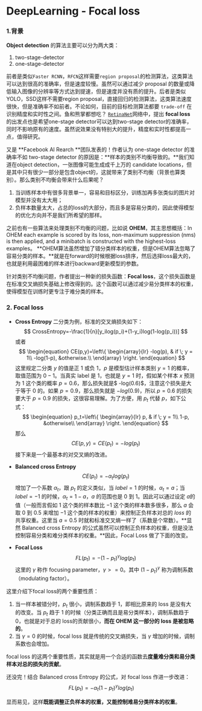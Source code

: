 <script type="text/javascript" async src="https://cdn.mathjax.org/mathjax/latest/MathJax.js?config=TeX-MML-AM_CHTML"> </script>
#  DeepLearning - Focal loss

### 1.背景
**Object detection** 的算法主要可以分为两大类：

1. two-stage-detector
2. one-stage-detector

前者是类似`Faster RCNN`，`RFCN`这样需要`region proposal`的检测算法，这类算法可以达到很高的准确率，但是速度较慢。虽然可以通过减少 proposal 的数量或降低输入图像的分辨率等方式达到提速，但是速度并没有质的提升。后者是类似YOLO，SSD这样不需要region proposal，直接回归的检测算法，这类算法速度很快，但是准确率不如前者。不论如何，目前的目标检测算法都要 `trade-off` 在识别精度和实时性之间。鱼和熊掌都想吃？ [`RetinaNet`](https://arxiv.org/pdf/1708.02002.pdf)网络中，提出 **focal loss**  的出发点也是希望one-stage detector可以达到two-stage detector的准确率，同时不影响原有的速度。虽然说效果没有特别大的提升，精度和实时性都提高一点，值得研究。

又是 **Facebook AI Rearch **团队发表的！作者认为 one-stage detector 的准确率不如 two-stage detector 的原因是：**样本的类别不均衡导致的。**我们知道在object detection，一张图像可能生成成千上万的 candidate locations，但是其中只有很少一部分是包含object的，这就带来了类别不均衡（背景也算类别）。那么类别不均衡会带来什么后果呢？

1. 当训练样本中有很多背景单一，容易和目标区分，训练加再多张类似的图片对模型并没有太大用；
2. 负样本数量太大，占总的loss的大部分，而且多是容易分类的，因此使得模型的优化方向并不是我们所希望的那样。

之前也有一些算法来处理类别不均衡的问题，比如说 **OHEM**，其主思想概括：In OHEM each example is scored by its loss, non-maximum suppression (nms) is then applied, and a minibatch is constructed with the highest-loss examples。 **OHEM算法虽然增加了错分类样本的权重，但是OHEM算法忽略了容易分类的样本。**就是在forward的时候根据loss排序，然后选择loss最大的，也就是利用最困难的样本进行backward更新模型的参数。

针对类别不均衡问题，作者提出一种新的损失函数：**Focal loss**，这个损失函数是在标准交叉熵损失基础上修改得到的。这个函数可以通过减少易分类样本的权重，使得模型在训练时更专注于难分类的样本。



### 2. Focal loss

- **Cross Entropy**
  二分类为例，标准的交叉熵损失如下：
$$
  CrossEntropy=-\frac{1}{n}[y_ilog(p_i)+(1-y_i)log(1-log(p_i))] 
$$
  或者
$$
\begin{equation}  
  CE(p,y)=\left\{  
               \begin{array}{lr}  
              -log(p), &  if  \; y = 1\\  
               -log(1-p), &otherwise.\\    
               \end{array}  
  \right.  
  \end{equation}
$$
这里规定二分类 $y$ 的值是正 $1$ 或负 $1$，$p$ 是模型估计样本类别 $y=1$ 的概率，取值范围为 $0-1$。当真实 label 是 $1$，也就是 $y=1$ 时，假如某个样本 $x$ 预测为 $1$ 这个类的概率 $p=0.6$，那么损失就是$ -log(0.6)$，注意这个损失是大于等于  $0$ 的。如果 $p= 0.9$，那么损失就是 $-log(0.9)$，所以 $p=0.6$ 的损失要大于 $p=0.9$ 的损失，这很容易理解。为了方便，用 $p_t$ 代替 $p$，如下公式：
$$
\begin{equation}  
  p_t=\left\{  
               \begin{array}{lr}  
              p, &  if  \; y = 1\\  
               1-p, &otherwise\\    
               \end{array}  
  \right.  
  \end{equation}
$$
那么
$$
CE(p,y)=CE(p_t)=-log(p_t)
$$
接下来是一个最基本的对交叉熵的改进。

- **Balanced cross Entropy**
$$
CE(p_t)=-\alpha_t log(p_t)
$$
增加了一个系数 $\alpha_t$，跟 $p_t$ 的定义类似，当 $label=1$ 的时候，$\alpha_t=a$；当 $label=-1$ 的时候，$\alpha_t=1-a$，$a$ 的范围也是 $0$ 到 $1$。因此可以通过设定 $a$的值（一般而言假如 $1$ 这个类的样本数比 $-1$ 这个类的样本数多很多，那么 $a$ 会取 $0$ 到 $0.5$ 来增加 $-1$ 这个类的样本的权重）来控制正负样本对总的 $loss$ 的共享权重。这里当 $a=0.5$ 时就和标准交叉熵一样了（系数是个常数）。**显然 Balanced cross Entropy 的公式虽然可以控制正负样本的权重，但是没法控制容易分类和难分类样本的权重。**因此，Focal Loss 做了下面的改变。

- **Focal Loss**
$$
FL(p_t)=-{(1-p_t)}^{\gamma}log(p_t)
$$
这里的 $\gamma$  称作 focusing parameter，$\gamma>=0$。其中 $(1-p_t)^{\gamma}$  称为调制系数（modulating factor）。

这里介绍下focal loss的两个重要性质：
1. 当一样本被错分时，$p_t$ 很小，调制系数趋于 $1$，即相比原来的 loss 是没有大的改变。当 $p_t$ 趋于 $1$ 的时候（分类正确而且是易分类样本），调制系数趋于 $0$，也就是对于总的 loss的贡献很小，**而在 OHEM 这一部分的 loss 是被忽略的**。
2. 当 $\gamma=0$ 的时候，focal loss 就是传统的交叉熵损失，当 $\gamma$ 增加的时候，调制系数也会增加。 

focal loss 的这两个重要性质，其实就是用一个合适的函数去**度量难分类和易分类样本对总的损失的贡献**。

还没完！结合 Balanced cross Entropy 的公式，对 focal loss 作进一步改进：
$$
FL(p_t)=-{\alpha_t}{(1-p_t)}^{\gamma}log(p_t)
$$

显而易见，这样**既能调整正负样本的权重，又能控制难易分类样本的权重**。
